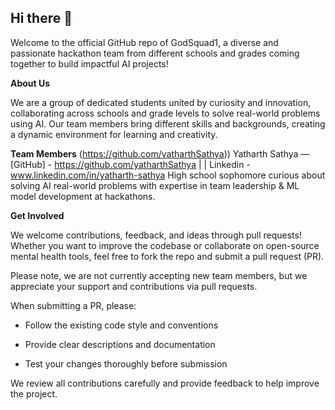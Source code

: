 ## Hi there 👋

Welcome to the official GitHub repo of GodSquad1, a diverse and passionate hackathon team from different schools and grades coming together to build impactful AI projects!

**About Us**

We are a group of dedicated students united by curiosity and innovation, collaborating across schools and grade levels to solve real-world problems using AI. Our team members bring different skills and backgrounds, creating a dynamic environment for learning and creativity.

**Team Members**
(https://github.com/yatharthSathya))
Yatharth Sathya — [GitHub] - https://github.com/yatharthSathya |  | Linkedin - www.linkedin.com/in/yatharth-sathya
High school sophomore curious about solving AI real-world problems with expertise in team leadership & ML model development at hackathons.

**Get Involved**

We welcome contributions, feedback, and ideas through pull requests! Whether you want to improve the codebase or collaborate on open-source mental health tools, 
feel free to fork the repo and submit a pull request (PR).

Please note, we are not currently accepting new team members, but we appreciate your support and contributions via pull requests.

When submitting a PR, please:

- Follow the existing code style and conventions

- Provide clear descriptions and documentation

- Test your changes thoroughly before submission

We review all contributions carefully and provide feedback to help improve the project.


